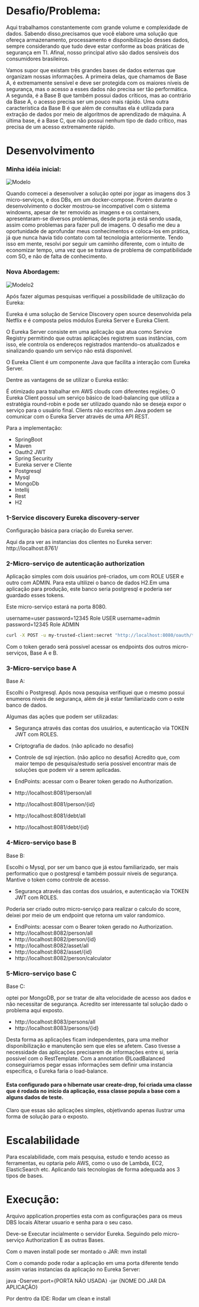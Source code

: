# Desafio/Problema:
Aqui trabalhamos constantemente com grande volume e complexidade de dados. Sabendo disso,precisamos que você elabore uma solução que ofereça armazenamento, processamento e disponibilização desses dados, sempre considerando que tudo deve estar conforme as boas práticas de segurança em TI. Afinal, nosso principal ativo são dados sensíveis dos consumidores brasileiros.

Vamos supor que existam três grandes bases de dados externas que organizam nossas informações. A primeira delas, que chamamos de Base A, é extremamente sensível e deve ser protegida com os maiores níveis de segurança, mas o acesso a esses dados não precisa ser tão performática. A segunda, é a Base B que também possui dados críticos, mas ao contrário da Base A, o acesso precisa ser um pouco mais rápido. Uma outra característica da Base B é que além de consultas ela é utilizada para extração de dados por meio de algoritmos de aprendizado de máquina. A última base, é a Base C, que não possui nenhum tipo de dado crítico, mas precisa de um acesso extremamente rápido.

# Desenvolvimento

### Minha idéia inicial:

<img src="https://github.com/LuanMaia123/desafio/blob/master/8721%20%5BConvertido%5D-01.jpg" alt="Modelo" style="max-width:100%;">

Quando comecei a desenvolver a solução optei por jogar as imagens dos 3 micro-serviços, e dos DBs, em um docker-compose. Porém durante o desenvolvimento o docker mostrou-se incompativel com o sistema windowns, apesar de ter removido as imagens e os containers, apresentaram-se diversos problemas, desde porta ja está sendo usada, assim como problemas para fazer pull de imagens. 
O desafio me deu a oportunidade de aprofundar meus conhecimentos e coloca-los em prática, já que nunca havia tido contato com tal tecnologia anteriormente. Tendo isso em mente, resolvi por seguir um caminho diferente, com o intuito de economizar tempo, uma vez que se tratava de problema de compatibilidade com SO, e não de falta de conhecimento.

### Nova Abordagem:

<img src="https://github.com/LuanMaia123/desafio/blob/master/NOVO-01.jpg" alt="Modelo2" style="max-width:100%;">

Após fazer algumas pesquisas verifiquei a possibilidade de ultilização do Eureka:

Eureka é uma solução de Service Discovery open source desenvolvida pela Netflix e é composta pelos módulos Eureka Server e Eureka Client.   

O Eureka Server consiste em uma aplicação que atua como Service Registry permitindo que outras aplicações registrem suas instâncias, com isso,  ele controla os endereços registrados mantendo-os atualizados e sinalizando quando um serviço não está disponível.

O Eureka Client é um componente Java que facilita a interação com Eureka Server.

Dentre as vantagens de se utilizar o Eureka estão: 

É otimizado para trabalhar em AWS clouds com diferentes regiões;
O Eureka Client possui um serviço básico de load-balancing que utiliza a estratégia round-robin e pode ser utilizado quando não se deseja expor o serviço para o usuário final.
Clients não escritos em Java podem se comunicar com o Eureka Server através de uma API REST.

Para a implementação:
- SpringBoot
- Maven
- Oauth2 JWT
- Spring Security
- Eureka server e Cliente
- Postgresql
- Mysql
- MongoDb
- Intellij
- Rest
- H2

### 1-Service discovery Eureka discovery-server
Configuração básica para criação do Eureka server.

Aqui da pra ver as instancias dos clientes no Eureka server:
http://localhost:8761/

### 2-Micro-serviço de autenticação  authorization
Aplicação simples com dois usuários pré-criados, um com ROLE USER e outro com ADMIN. Para esta ultilizei o banco de dados H2.Em uma aplicação para produção, este banco seria postgresql e poderia ser guardado esses tokens.

Este micro-serviço estará na porta 8080.

username=user password=12345 Role USER
username=admin password=12345 Role ADMIN

```bash
curl -X POST -u my-trusted-client:secret "http://localhost:8080/oauth/token?grant_type=password&username=user&password=12345"
```
Com o token gerado será possivel acessar os endpoints dos outros micro-serviços, Base A e B.

### 3-Micro-serviço base A
Base A:

Escolhi o Postgresql. Após nova pesquisa verifiquei que o mesmo possui enumeros niveis de segurança, além de já estar familiarizado com o este banco de dados.

Algumas das ações que podem ser utilizadas:
- Segurança através das contas dos usuários, e autenticação via TOKEN JWT com ROLES.
- Criptografia de dados. (não aplicado no desafio)
- Controle de sql injection. (não aplico no desafio)
Acredito que, com maior tempo de pesquisa/estudo seria possivel encontrar mais de soluções que podem vir a serem aplicadas.

- EndPoints: acessar com o Bearer token gerado no Authorization.
- http://localhost:8081/person/all
- http://localhost:8081/person/{id}
- http://localhost:8081/debt/all
- http://localhost:8081/debt/{id}

### 4-Micro-serviço base B

Base B:

Escolhi o Mysql, por ser um banco que já estou familiarizado, ser mais performatico que o postgresql e também possuir niveis de segurança. Mantive o token como controle de acesso. 

- Segurança através das contas dos usuários, e autenticação via TOKEN JWT com ROLES.

Poderia ser criado outro micro-serviço para realizar o calculo do score, deixei por meio de um endpoint que retorna um valor randomico.

- EndPoints: acessar com o Bearer token gerado no Authorization.
- http://localhost:8082/person/all
- http://localhost:8082/person/{id}
- http://localhost:8082/asset/all
- http://localhost:8082/asset/{id}
- http://localhost:8082/person/calculator

### 5-Micro-serviço base C

Base C:

optei por MongoDB, por se tratar de alta velocidade de acesso aos dados e não necessitar de segurança. Acredito ser interessante tal solução dado o problema aqui exposto.

- http://localhost:8083/persons/all
- http://localhost:8083/persons/{id}

Desta forma as aplicações ficam independentes, para uma melhor disponibilização e manutenção sem que eles se afetem.
Caso tivesse a necessidade das aplicações precisarem de informações entre si, seria possivel com o RestTemplate. Com a annotation @LoadBalanced conseguiriamos pegar essas informações sem definir uma instancia especifica, o Eureka faria o load-balance.

#### Esta configurado para o hibernate usar create-drop, foi criada uma classe que é rodada no inicio da aplicação, essa classe popula a base com a alguns dados de teste.

Claro que essas são aplicações simples, objetivando apenas ilustrar uma forma de solução para o exposto.


# Escalabilidade

Para escalabilidade, com mais pesquisa, estudo e tendo acesso as ferramentas, eu optaria pelo AWS, como o uso de Lambda, EC2, ElasticSearch etc. Aplicando tais tecnologias de forma adequada aos 3 tipos de bases.



# Execução:
Arquivo application.properties esta com as configurações para os meus DBS locais
Alterar usuario e senha para o seu caso.

Deve-se Executar incialmente o servidor Eureka.
Seguindo pelo micro-serviço Authorization
E as outras Bases.

Com o maven install pode ser montado o JAR:
mvn install

Com o comando pode rodar a aplicação em uma porta diferente tendo assim varias 
instancias da aplicação no Eureka Server:

java -Dserver.port={PORTA NÃO USADA} -jar {NOME DO JAR DA APLICAÇÃO}

Por dentro da IDE: 
Rodar um clean e install 




